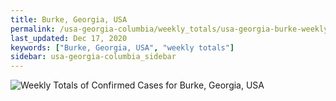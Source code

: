 ```yaml
---
title: Burke, Georgia, USA
permalink: /usa-georgia-columbia/weekly_totals/usa-georgia-burke-weekly_totals.html
last_updated: Dec 17, 2020
keywords: ["Burke, Georgia, USA", "weekly totals"]
sidebar: usa-georgia-columbia_sidebar
---
```


![Weekly Totals of Confirmed Cases for Burke, Georgia, USA](/covid_tracker/images/graphs/usa-georgia-burke-weekly_totals_graph.png)
